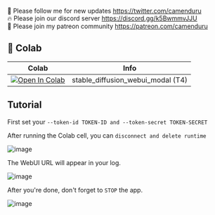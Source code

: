 🐣 Please follow me for new updates https://twitter.com/camenduru <br />
🔥 Please join our discord server https://discord.gg/k5BwmmvJJU <br />
🥳 Please join my patreon community https://patreon.com/camenduru <br />

## 🦒 Colab

| Colab | Info
| --- | --- |
[![Open In Colab](https://colab.research.google.com/assets/colab-badge.svg)](https://colab.research.google.com/github/camenduru/stable-diffusion-webui-modal/blob/main/stable_diffusion_webui_modal.ipynb) | stable_diffusion_webui_modal (T4)

## Tutorial

First set your `--token-id TOKEN-ID and --token-secret TOKEN-SECRET`

After running the Colab cell, you can `disconnect and delete runtime`

![image](https://github.com/camenduru/stable-diffusion-webui-modal/assets/54370274/dfc0e74f-53ed-437a-9126-8ceca1e218fa)

The WebUI URL will appear in your log.

![image](https://github.com/camenduru/webui-modal/assets/54370274/23b55e99-9762-4fe8-8b5f-08b3ee6fd7e2)

After you're done, don't forget to `STOP` the app.

![image](https://github.com/camenduru/stable-diffusion-webui-modal/assets/54370274/07638c5f-d153-4026-a671-a9e54fe852eb)
